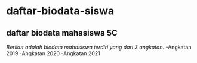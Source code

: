 daftar-biodata-siswa
==
daftar biodata mahasiswa 5C
--
*Berikut adalah biodata mahasiswa terdiri yang dari 3 angkatan.*
-Angkatan 2019
-Angkatan 2020
-Angkatan 2021
